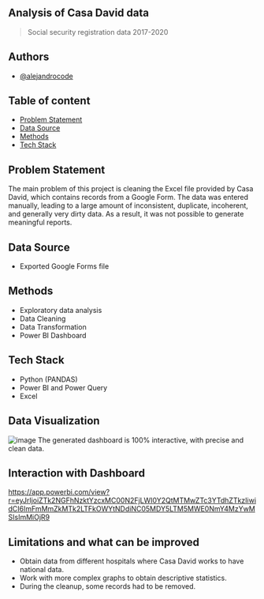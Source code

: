 ## Analysis of Casa David data
> Social security registration data 2017-2020

## Authors
- [@alejandrocode](https://github.com/alejandroCodee)

## Table of content
- [Problem Statement](#problem-statement)
- [Data Source](#data-source)
- [Methods](#methods)
- [Tech Stack](#tech-stack)
  
## Problem Statement
The main problem of this project is cleaning the Excel file provided by Casa David, 
which contains records from a Google Form. The data was entered manually, leading to a large amount of inconsistent, 
duplicate, incoherent, and generally very dirty data. As a result, it was not possible to generate meaningful reports.

## Data Source
- Exported Google Forms file

## Methods
- Exploratory data analysis
- Data Cleaning
- Data Transformation
- Power BI Dashboard

## Tech Stack
- Python (PANDAS)
- Power BI and Power Query
- Excel

## Data Visualization
![image](https://github.com/user-attachments/assets/84b32fa5-223f-4782-890d-65cc2f7c99ec)
The generated dashboard is 100% interactive, with precise and clean data.

## Interaction with Dashboard
https://app.powerbi.com/view?r=eyJrIjoiZTk2NGFhNzktYzcxMC00N2FjLWI0Y2QtMTMwZTc3YTdhZTkzIiwidCI6ImFmMmZkMTk2LTFkOWYtNDdiNC05MDY5LTM5MWE0NmY4MzYwMSIsImMiOjR9

## Limitations and what can be improved
- Obtain data from different hospitals where Casa David works to have national data.
- Work with more complex graphs to obtain descriptive statistics.
- During the cleanup, some records had to be removed.
  
